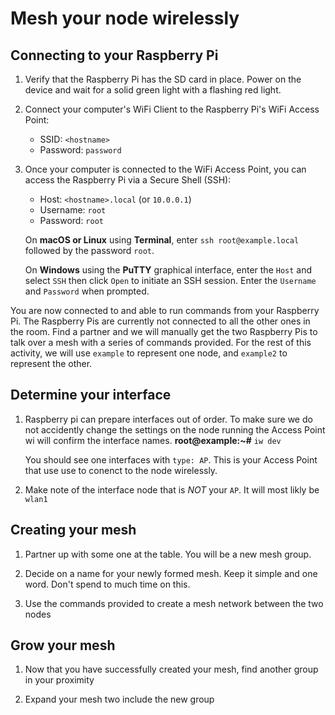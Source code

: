 Mesh your node wirelessly
===========================

## Connecting to your Raspberry Pi

1. Verify that the Raspberry Pi has the SD card in place. Power on the device and wait for a solid green light with a flashing red light.

1. Connect your computer's WiFi Client to the Raspberry Pi's WiFi Access Point:

    - SSID: `<hostname>`
    - Password: `password`

1. Once your computer is connected to the WiFi Access Point, you can access the Raspberry Pi via a Secure Shell (SSH):

    - Host: `<hostname>.local` (or `10.0.0.1`)
    - Username: `root`
    - Password: `root`

    On **macOS or Linux** using **Terminal**, enter `ssh root@example.local` followed by the password `root`.

    On **Windows** using the **PuTTY** graphical interface, enter the `Host` and select `SSH` then click `Open` to initiate an SSH session. Enter the `Username` and `Password` when prompted.

You are now connected to and able to run commands from your Raspberry Pi. The Raspberry Pis are currently not connected to all the other ones in the room. Find a partner and we will manually get the two Raspberry Pis to talk over a mesh with a series of commands provided. For the rest of this activity, we will use `example` to represent one node, and `example2` to represent the other.

## Determine your interface

1. Raspberry pi can prepare interfaces out of order.  To make sure we do not accidently change the settings on the node running the Access Point wi will confirm the interface names.
    **root@example:~#** `iw dev`
 
   You should see one interfaces with `type: AP`. This is your Access Point that use use to conenct to the node wirelessly.
   
1. Make note of the interface node that is *NOT* your `AP`. It will most likly be `wlan1`

## Creating your mesh

1. Partner up with some one at the table.  You will be a new mesh group.

1. Decide on a name for your newly formed mesh.  Keep it simple and one word.  Don't spend to much time on this.

1. Use the commands provided to create a mesh network between the two nodes

## Grow your mesh

1. Now that you have successfully created your mesh, find another group in your proximity

1. Expand your mesh two include the new group
